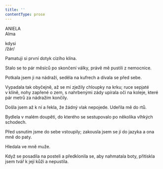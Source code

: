 ```yaml
---
title: ''
contentType: prose
---
```


ANIELA  
Alma

kdysi  
/žár/

  

Pamatuji si první dotyk cizího klína.

Stalo se to pár měsíců po skončení války, právě mě pustili z nemocnice.

Potkala jsem ji na nádraží, seděla na kufrech a dívala se před sebe.

Vypadala tak obyčejně, až se mi zježily chloupky na krku; ruce sepjaté v klíně, nohy zapřené o zem, s nahrbenými zády upírala oči na koleje, které pár metrů za nádražím končily.

Došla jsem až k ní a řekla, že žádný vlak nepojede. Udeřila mě do rtů.

Bydlela v malém doupěti, do kterého se sestupovalo po několika vlhkých schodech.

Před usnutím jsme do sebe vstoupily; zakousla jsem se jí do jazyka a ona mně do paty.

Hledala ve mně muže.

Když se posadila na posteli a předklonila se, aby nahmatala boty, přitiskla jsem tvář k její kůži a nepustila.
